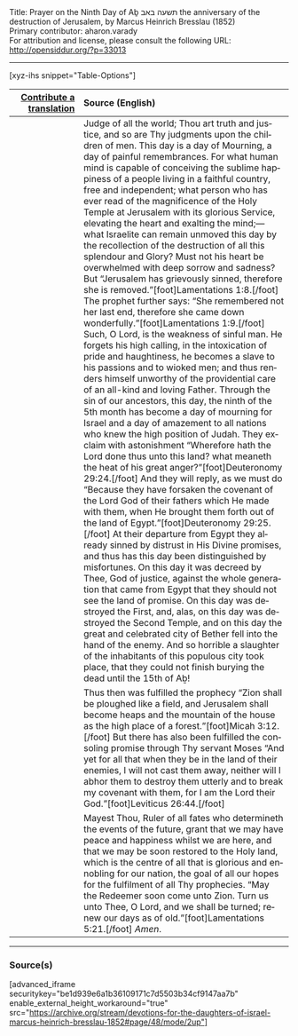 <html>
<head></head>
<body>
Title: Prayer on the Ninth Day of Aḇ תשעה באב the anniversary of the destruction of Jerusalem, by Marcus Heinrich Bresslau (1852)<br />
Primary contributor: aharon.varady<br />
For attribution and license, please consult the following URL: <a href="http://opensiddur.org/?p=33013">http://opensiddur.org/?p=33013</a>
<p />
<hr />

[xyz-ihs snippet="Table-Options"]<table style="margin-left: auto; margin-right: auto;" class="draggable">
<thead><tr><th id="x" style="text-align: right;"><a href="/contributing/upload/">Contribute a translation</a></th><th style="text-align: left;">Source (English)</th></tr></thead>
<tbody>
<tr><td style="vertical-align:top;" width="25%">
<div class="liturgy" lang="he">

</span></div></td>
 
<td style="vertical-align:top;">
<div class="english" lang="en">
Judge of all the world; Thou art truth and justice, and so are Thy judgments upon the children of men. This day is a day of Mourning, a day of painful remembrances. For what human mind is capable of conceiving the sublime happiness of a people living in a faithful country, free and independent; what person who has ever read of the magnificence of the Holy Temple at Jerusalem with its glorious Service, elevating the heart and exalting the mind;—what Israelite can remain unmoved this day by the recollection of the destruction of all this splendour and Glory? Must not his heart be overwhelmed with deep sorrow and sadness? But “Jerusalem has grievously sinned, therefore she is removed.”[foot]Lamentations 1:8.[/foot] The prophet further says: “She remembered not her last end, therefore she came down wonderfully.”[foot]Lamentations 1:9.[/foot] Such, O Lord, is the weakness of sinful man. He forgets his high calling, in the intoxication of pride and haughtiness, he becomes a slave to his passions and to wioked men; and thus renders himself unworthy of the providential care of an all-kind and loving Father. Through the sin of our ancestors, this day, the ninth of the 5th month has become a day of mourning for Israel and a day of amazement to all nations who knew the high position of Judah. They exclaim with astonishment “Wherefore hath the Lord done thus unto this land? what meaneth the heat of his great anger?”[foot]Deuteronomy 29:24.[/foot] And they will reply, as we must do “Because they have forsaken the covenant of the Lord God of their fathers which He made with them, when He brought them forth out of the land of Egypt.”[foot]Deuteronomy 29:25.[/foot] At their departure from Egypt they already sinned by distrust in His Divine promises, and thus has this day been distinguished by misfortunes. On this day it was decreed by Thee, God of justice, against the whole generation that came from Egypt that they should not see the land of promise. On this day was destroyed the First, and, alas, on this day was destroyed the Second Temple, and on this day the great and celebrated city of Bether fell into the hand of the enemy. And so horrible a slaughter of the inhabitants of this populous city took place, that they could not finish burying the dead until the 15th of Aḇ! 
</div></td></tr>


<tr><td style="vertical-align:top;">
<div class="liturgy" lang="he">

</span></div></td>
 
<td style="vertical-align:top;">
<div class="english" lang="en">
Thus then was fulfilled the prophecy “Zion shall be ploughed like a field, and Jerusalem shall become heaps and the mountain of the house as the high place of a forest.”[foot]Micah 3:12.[/foot] But there has also been fulfilled the consoling promise through Thy servant Moses “And yet for all that when they be in the land of their enemies, I will not cast them away, neither will I abhor them to destroy them utterly and to break my covenant with them, for I am the Lord their God.”[foot]Leviticus 26:44.[/foot]
</div></td></tr>


<tr><td style="vertical-align:top;">
<div class="liturgy" lang="he">

</span></div></td>
 
<td style="vertical-align:top;">
<div class="english" lang="en">
Mayest Thou, Ruler of all fates who determineth the events of the future, grant that we may have peace and happiness whilst we are here, and that we may be soon restored to the Holy land, which is the centre of all that is glorious and ennobling for our nation, the goal of all our hopes for the fulfilment of all Thy prophecies. “May the Redeemer soon come unto Zion. Turn us unto Thee, O Lord, and we shall be turned; renew our days as of old.”[foot]Lamentations 5:21.[/foot] <em>Amen</em>. </div></td></tr>
</tbody></table>

<hr />

<h3>Source(s)</h3>

[advanced_iframe securitykey="be1d939e6a1b36109171c7d5503b34cf9147aa7b" enable_external_height_workaround="true" src="https://archive.org/stream/devotions-for-the-daughters-of-israel-marcus-heinrich-bresslau-1852#page/48/mode/2up"]

&nbsp;
</body>
</html>